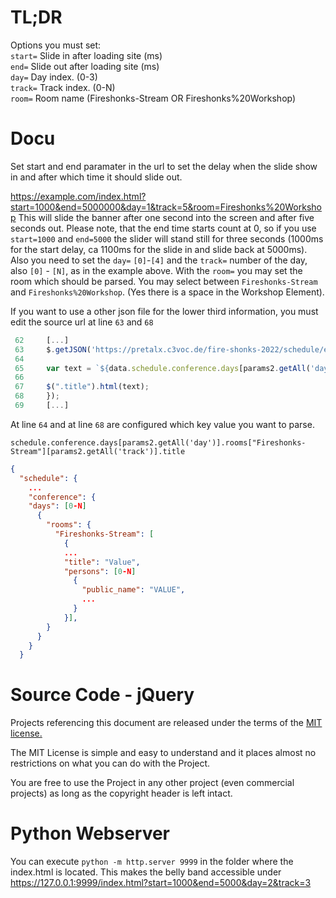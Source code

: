 # TL;DR

Options you must set: <br>
`start=` Slide in after loading site (ms) <br>
`end=` Slide out after loading site (ms) <br>
`day=` Day index. (0-3) <br>
`track=` Track index. (0-N) <br>
`room=` Room name (Fireshonks-Stream OR Fireshonks%20Workshop) <br>

# Docu

Set start and end paramater in the url to set the delay when the slide show in and after which time it should slide out.

https://example.com/index.html?start=1000&end=5000000&day=1&track=5&room=Fireshonks%20Workshop
This will slide the banner after one second into the screen and after five seconds out.
Please note, that the end time starts count at 0, so if you use `start=1000` and `end=5000` the slider will stand still for three seconds (1000ms for the start delay, ca 1100ms for the slide in and slide back at 5000ms). 
Also you need to set the `day=` `[0]`-`[4]` and the `track=` number of the day, also `[0]` - `[N]`, as in the example above.
With the `room=` you may set the room which should be parsed. You may select between `Fireshonks-Stream` and `Fireshonks%20Workshop`. (Yes there is a space in the Workshop Element). 

If you want to use a other json file for the lower third information, you must edit the source url at line `63` and `68`
```javascript
 62     [...]
 63     $.getJSON('https://pretalx.c3voc.de/fire-shonks-2022/schedule/export/schedule.json', function(data) {
 64
 65     var text = `${data.schedule.conference.days[params2.getAll('day')].rooms["Fireshonks-Stream"][params2.getAll('track')].title}`
 66
 67     $(".title").html(text);
 68     });
 69     [...]
 ```
 
 At line `64` and at line `68` are configured which key value you want to parse. 
 
 `schedule.conference.days[params2.getAll('day')].rooms["Fireshonks-Stream"][params2.getAll('track')].title`
 
 ```json
 {
   "schedule": {
     ...
     "conference": {
     "days": [0-N]
       {
         "rooms": {
           "Fireshonks-Stream": [
             {
             ...
             "title": "Value",
             "persons": [0-N]
               {
                 "public_name": "VALUE",
                 ...
               }
             }],
         }
       }
     }
   }
```

# Source Code - jQuery

Projects referencing this document are released under the terms of the [MIT license.](https://tldrlegal.com/license/mit-license)

The MIT License is simple and easy to understand and it places almost no restrictions on what you can do with the Project.

You are free to use the Project in any other project (even commercial projects) as long as the copyright header is left intact.

# Python Webserver
You can execute `python -m http.server 9999` in the folder where the index.html is located. This makes the belly band accessible under https://127.0.0.1:9999/index.html?start=1000&end=5000&day=2&track=3
